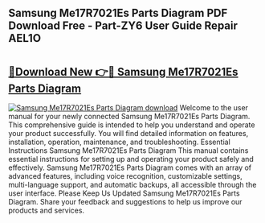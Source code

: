 ## Samsung Me17R7021Es Parts Diagram PDF Download Free - Part-ZY6 User Guide Repair AEL1O

# <h2><a href="http://dfmnp6.blite.top/?on=Samsung+Me17R7021Es+Parts+Diagram">🔗Download New 👉🔴 Samsung Me17R7021Es Parts Diagram</a></h2>

[![Samsung Me17R7021Es Parts Diagram download](https://i.imgur.com/lujVjoI.png)](http://dfmnp6.blite.top/?on=Samsung+Me17R7021Es+Parts+Diagram)
Welcome to the user manual for your newly connected Samsung Me17R7021Es Parts Diagram. This comprehensive guide is intended to help you understand and operate your product successfully. You will find detailed information on features, installation, operation, maintenance, and troubleshooting. Essential Instructions Samsung Me17R7021Es Parts Diagram This manual contains essential instructions for setting up and operating your product safely and effectively. Samsung Me17R7021Es Parts Diagram comes with an array of advanced features, including voice recognition, customizable settings, multi-language support, and automatic backups, all accessible through the user interface. Please Keep Us Updated Samsung Me17R7021Es Parts Diagram. Share your feedback and suggestions to help us improve our products and services.
